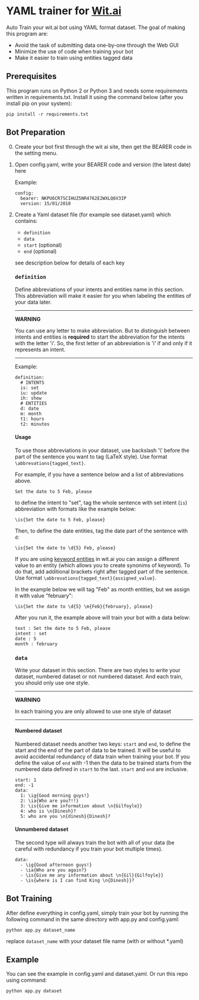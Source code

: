 # YAML trainer for [Wit.ai](https://wit.ai)

Auto Train your wit.ai bot using YAML format dataset. The goal of making this program are:
- Avoid the task of submitting data one-by-one through the Web GUI
- Minimize the use of code when training your bot
- Make it easier to train using entities tagged data

## Prerequisites

This program runs on Python 2 or Python 3 and needs some requirements written in requirements.txt. Install it using the command below (after you install pip on your system):

```
pip install -r requirements.txt
```

## Bot Preparation

0. Create your bot first through the wit ai site, then get the BEARER code in the setting menu.

1. Open config.yaml, write your BEARER code and version (the latest date) here

      Example:

    ```
    config:
      bearer: NKPU6CR7SCIHUZ5NR4762E2WXLQ6V3IP
      version: 15/01/2018
    ```

2. Create a Yaml dataset file (for example see dataset.yaml) which contains:
    - `definition`
    - `data`
    -  `start` (optional)
    -  `end` (optional)

    see description below for details of each key
    

    ### `definition`

    Define abbreviations of your intents and entities name in this section. This abbreviation will make it easier for you when labeling the entities of your  data later. 

    ---
    **WARNING**

    You can use any letter to make abbreviation. But to distinguish between intents and entities is **required** to start the abbreviation for the intents with the letter 'i'. So, the first letter of an abbreviation is 'i' if and only if it represents an intent.

    ---

    Example:

    ```
    definition:
      # INTENTS
      is: set
      iu: update
      ih: show
      # ENTITIES
      d: date
      m: month
      t1: hours
      t2: minutes
    ```

    #### Usage

    To use those abbreviations in your dataset, use backslash '\\' before the part of the sentence you want to tag (LaTeX style). Use format `\abbrevations{tagged_text}`.
    
    For example, if you have a sentence below and a list of abbreviations above. 

    ```
    Set the date to 5 Feb, please
    ```

    to define the intent to "set", tag the whole sentence with set intent (`is`) abbreviation with formats like the example below:

    ```
    \is{Set the date to 5 Feb, please}
    ```

    Then, to define the date entities, tag the date part of the sentence with `d`:

    ```
    \is{Set the date to \d{5} Feb, please}
    ```

    If you are using [keyword entities](https://wit.ai/docs/recipes#extract-a-keyword-entity) in wit.ai you can assign a different value to an entity (which allows you to create synonims of keyword). To do that, add additional brackets right after tagged part of the sentence. Use format `\abbrevations{tagged_text}{assigned_value}`.
    
    In the example below we will tag "Feb" as month entities, but we assign it with value "february":

    ```
    \is{Set the date to \d{5} \m{Feb}{february}, please}
    ```

    After you run it, the example above will train your bot with a data below:

    ```
    text : Set the date to 5 Feb, please
    intent : set
    date : 5
    month : february
    ```


    ### `data`

    Write your dataset in this section. There are two styles to write your dataset, numbered dataset or not numbered dataset. And each train, you should only use one style.

    ---
    **WARNING**

    In each training you are only allowed to use one style of dataset

    ---

    #### Numbered dataset
    Numbered dataset needs another two keys: `start` and `end`, to define the start and the end of the part of data to be trained. It will be useful to avoid accidental redundancy of data train when training your bot. If you define the value of `end` with -1 then the data to be trained starts from the numbered data defined in `start` to the last. `start` and `end` are inclusive.

    ```
    start: 1
    end: -1
    data:
      1: \ig{Good morning guys!}
      2: \ia{Who are you?!!}
      3: \is{Give me information about \n{Gilfoyle}}
      4: who is \n{Dinesh}?
      5: who are you \n{dinesh}{Dinesh}?
    ```

    #### Unnumbered dataset
    The second type will always train the bot with all of your data (be careful with redundancy if you train your bot multiple times).

    ```
    data:
      - \ig{Good afternoon guys!}
      - \ia{Who are you again?}
      - \is{Give me any information about \n{Gil}{Gilfoyle}}
      - \is{where is I can find King \n{Dinesh}}?
    ```

## Bot Training

After define everything in config.yaml, simply train your bot by running the following command in the same directory with app.py and config.yaml:

```
python app.py dataset_name
```
replace `dataset_name` with your dataset file name (with or without *.yaml)

## Example

You can see the example in config.yaml and dataset.yaml. Or run this repo using command:
```
python app.py dataset
```